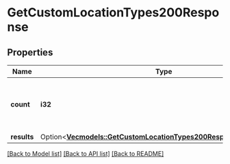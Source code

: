 # GetCustomLocationTypes200Response

## Properties

Name | Type | Description | Notes
------------ | ------------- | ------------- | -------------
**count** | **i32** | The total number of results matched, across all pages. | 
**results** | Option<[**Vec<models::GetCustomLocationTypes200ResponseResultsInner>**](getCustomLocationTypes_200_response_results_inner.md)> |  | [optional]

[[Back to Model list]](../README.md#documentation-for-models) [[Back to API list]](../README.md#documentation-for-api-endpoints) [[Back to README]](../README.md)


